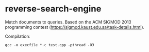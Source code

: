 # reverse-search-engine
Match documents to queries. Based on the ACM SIGMOD 2013 programming contest (https://sigmod.kaust.edu.sa/task-details.html).


Compilation:
```
gcc -o execfile *.c test.cpp -pthread -O3
```


